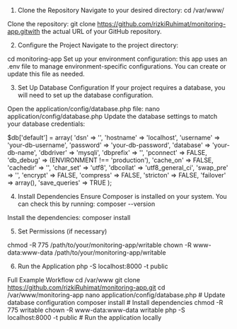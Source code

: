 1. Clone the Repository
Navigate to your desired directory:
cd /var/www/

Clone the repository:
git clone https://github.com/rizkiRuhimat/monitoring-app.gitwith the actual URL of your GitHub repository.

2. Configure the Project
Navigate to the project directory:

cd monitoring-app
Set up your environment configuration:
this app uses an .env file to manage environment-specific configurations. You can create or update this file as needed.

3. Set Up Database Configuration
If your project requires a database, you will need to set up the database configuration.

Open the application/config/database.php file:
nano application/config/database.php
Update the database settings to match your database credentials:

$db['default'] = array(
    'dsn'    => '',
    'hostname' => 'localhost',
    'username' => 'your-db-username',
    'password' => 'your-db-password',
    'database' => 'your-db-name',
    'dbdriver' => 'mysqli',
    'dbprefix' => '',
    'pconnect' => FALSE,
    'db_debug' => (ENVIRONMENT !== 'production'),
    'cache_on' => FALSE,
    'cachedir' => '',
    'char_set' => 'utf8',
    'dbcollat' => 'utf8_general_ci',
    'swap_pre' => '',
    'encrypt' => FALSE,
    'compress' => FALSE,
    'stricton' => FALSE,
    'failover' => array(),
    'save_queries' => TRUE
);

4. Install Dependencies
Ensure Composer is installed on your system. You can check this by running:
composer --version

Install the dependencies:
composer install

5. Set Permissions (if necessary)

chmod -R 775 /path/to/your/monitoring-app/writable
chown -R www-data:www-data /path/to/your/monitoring-app/writable

6. Run the Application
php -S localhost:8000 -t public

Full Example Workflow
cd /var/www
git clone https://github.com/rizkiRuhimat/monitoring-app.git
cd /var/www/monitoring-app
nano application/config/database.php  # Update database configuration
composer install  # Install dependencies
chmod -R 775 writable
chown -R www-data:www-data writable
php -S localhost:8000 -t public  # Run the application locally
